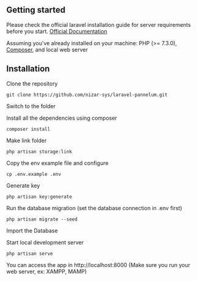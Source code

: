 ## Getting started

Please check the official laravel installation guide for server requirements before you start. [Official Documentation](https://laravel.com/docs/8.x/deployment#server-requirements)

Assuming you've already installed on your machine: PHP (>= 7.3.0), [Composer](https://getcomposer.org/), and local web server

## Installation

Clone the repository
```
git clone https://github.com/nizar-sys/laravel-pannelum.git
```

Switch to the folder

Install all the dependencies using composer
```
composer install
```

Make link folder
```
php artisan storage:link
```

Copy the env example file and configure 
```
cp .env.example .env
```

Generate key
```
php artisan key:generate
```

Run the database migration (set the database connection in .env first)
```
php artisan migrate --seed
```

Import the Database

Start local development server
```
php artisan serve
```
You can access the app in http://localhost:8000 (Make sure you run your web server, ex: XAMPP, MAMP)
